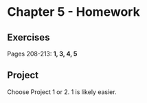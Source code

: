 # Chapter 5 - Homework

## Exercises

Pages 208-213: **1, 3, 4, 5**

## Project

Choose Project 1 or 2. 1 is likely easier.
